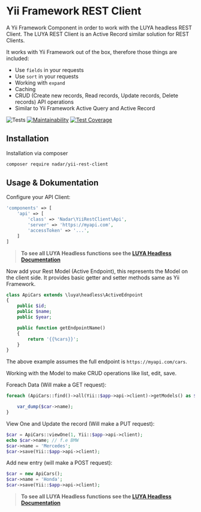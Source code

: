 # Yii Framework REST Client

A Yii Framework Component in order to work with the LUYA headless REST Client. The LUYA REST Client is an Active Record similar solution for REST Clients.

It works with Yii Framework out of the box, therefore those things are included:

+ Use `fields` in your requests
+ Use `sort` in your requests
+ Working with `expand`
+ Caching
+ CRUD (Create new records, Read records, Update records, Delete records) API operations
+ Similar to Yii Framework Active Query and Active Record

![Tests](https://github.com/nadar/yii-rest-client/workflows/Tests/badge.svg)
[![Maintainability](https://api.codeclimate.com/v1/badges/8c712b4f0d9dde1f0383/maintainability)](https://codeclimate.com/github/nadar/yii-rest-client/maintainability)
[![Test Coverage](https://api.codeclimate.com/v1/badges/8c712b4f0d9dde1f0383/test_coverage)](https://codeclimate.com/github/nadar/yii-rest-client/test_coverage)

## Installation

Installation via composer

```sh
composer require nadar/yii-rest-client
```

## Usage & Dokumentation

Configure your API Client:

```php
'components' => [
    'api' => [
        'class' => 'Nadar\YiiRestClient\Api',
        'server' => 'https://myapi.com',
        'accessToken' => '...',
    ]
]
``` 

> **To see all LUYA Headless functions see the [LUYA Headless Documentation](https://github.com/luyadev/luya-headless)**

Now add your Rest Model (Active Endpoint), this represents the Model on the client side. It provides basic getter and setter methods same as Yii Framework.


```php
class ApiCars extends \luya\headless\ActiveEdnpoint
{
    public $id;
    public $name;
    public $year;

    public function getEndpointName()
    {
        return '{{%cars}}';
    }
}
```

The above example assumes the full endpoint is `https://myapi.com/cars`.

Working with the Model to make CRUD operations like list, edit, save.

Foreach Data (Will make a GET request):

```php
foreach (ApiCars::find()->all(Yii::$app->api->client)->getModels() as $car) {

    var_dump($car->name);
}
```

View One and Update the record (Will make a PUT request):

```php
$car = ApiCars::viewOne(1, Yii::$app->api->client);
echo $car->name; // f.e BMW
$car->name = 'Mercedes';
$car->save(Yii::$app->api->client);
``` 

Add new entry (will make a POST request):

```php
$car = new ApiCars();
$car->name = 'Honda';
$car->save(Yii::$app->api->client);
```

> **To see all LUYA Headless functions see the [LUYA Headless Documentation](https://github.com/luyadev/luya-headless)**